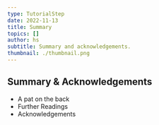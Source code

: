 ```yaml
---
type: TutorialStep
date: 2022-11-13
title: Summary
topics: []
author: hs
subtitle: Summary and acknowledgements.
thumbnail: ./thumbnail.png
---
```


## Summary & Acknowledgements

- A pat on the back
- Further Readings
- Acknowledgements
